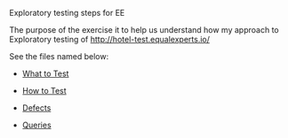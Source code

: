 Exploratory testing steps for EE


The purpose of the exercise it to help us understand how my approach to Exploratory testing of http://hotel-test.equalexperts.io/ 

See the files named below:

* [What to Test](What-to-test.md)

* [How to Test](How-to-test.md)

* [Defects](Defects.md)

* [Queries](Queries.md)

